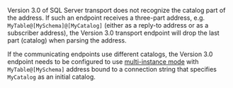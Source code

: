 Version 3.0 of SQL Server transport does not recognize the catalog part of the address. If such an endpoint receives a three-part address, e.g. `MyTable@[MySchema]@[MyCatalog]` (either as a reply-to address or as a subscriber address), the Version 3.0 transport endpoint will drop the last part (catalog) when parsing the address.

If the communicating endpoints use different catalogs, the Version 3.0 endpoint needs to be configured to use [multi-instance mode](/transports/sql/deployment-options.md#modes-overview-multi-instance) with `MyTable@[MySchema]` address bound to a connection string that specifies `MyCatalog` as an initial catalog.
